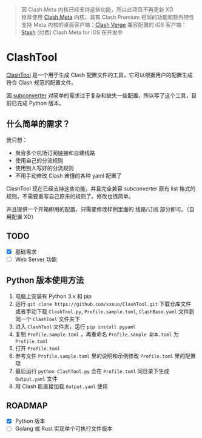 > 因 Clash.Meta 内核已经支持这些功能，所以此项目不再更新 XD  
> 推荐使用 [Clash.Meta](https://github.com/MetaCubeX/Clash.Meta) 内核，具有 Clash Premium 相同的功能和额外特性
> 支持 Meta 内核的桌面客户端：[Clash Verge](https://github.com/zzzgydi/clash-verge)
> 兼容配置的 iOS 客户端：[Stash](https://stash.wiki) (付费)
> Clash Meta for iOS 在开发中

# ClashTool

[ClashTool](https://github.com/xxnuo/ClashTool) 是一个用于生成 Clash 配置文件的工具，它可以根据用户的配置生成符合 Clash 规范的配置文件。

因 [subconverter](https://github.com/tindy2013/subconverter) 对简单的需求过于复杂和缺失一些配置，所以写了这个工具，目前已完成 Python 版本。

## 什么简单的需求？

我只想：

- 聚合多个机场订阅链接和自建线路
- 使用自己的分流规则
- 使用别人写好的分流规则
- 不用手动修改 Clash 难懂的各种 yaml 配置了

ClashTool 现在已经支持这些功能，并且完全兼容 subconverter 原有 list 格式的规则，不需要重写自己原来的规则了。修改也很简单。

并且提供一个开箱即用的配置，只需要修改样例里面的 线路/订阅 部分即可。（自用配置 XD）

## TODO
- [x] 基础需求
- [ ] Web Server 功能

## Python 版本使用方法

1. 电脑上安装有 Python 3.x 和 pip
2. 运行 `git clone https://github.com/xxnuo/ClashTool.git` 下载仓库文件  
    或者手动下载 `ClashTool.py`, `Profile.sample.toml`, `ClashBase.yaml` 文件到同一个 `ClashTool` 文件夹下
4. 进入 `ClashTool` 文件夹，运行 `pip install pyyaml`
5. 复制 `Profile.sample.toml` ，再重命名 `Profile.sample 副本.toml` 为 `Profile.toml`
6. 打开 `Profile.toml`
7. 参考文件 `Profile.sample.toml` 里的说明和示例修改 `Profile.toml` 里的配置项
8. 最后运行 `python ClashTool.py` 会在 `Profile.toml` 同目录下生成 `Output.yaml` 文件
9. 用 Clash 能直接加载 `Output.yaml` 使用

## ROADMAP

- [x] Python 版本
- [ ] Golang 或 Rust 实现单个可执行文件版本
